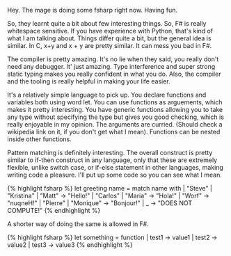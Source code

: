 Hey. The mage is doing some fsharp right now. Having fun.

So, they learnt quite a bit about few interesting things. So, F# is really whitespace sensitive. If you have experience with Python, that's kind of what I am talking about. Things differ quite a bit, but the general idea is similar. In C, x+y and x + y are pretty similar. It can mess you bad in F#. 

The compiler is pretty amazing. It's no lie when they said, you really don't need any debugger. It' just amazing. Type interference and super strong static typing makes you really confident in what you do. Also, the compiler and the tooling is really helpful in making your life easier.

It's a relatively simple language to pick up. You declare functions and variables both using word let. You can use functions as arguements, which makes it pretty interesting. You have generic functions allowing you to take any type without specifying the type but gives you good checking, which is really enjoyable in my opinion. The arguments are curried. (Should check a wikipedia link on it, if you don't get what I mean). Functions can be nested inside other functions.

Pattern matching is definitely interesting. The overall construct is pretty similar to if-then construct in any language, only that these are extremely flexible, unlike switch case, or if-else statement in other languages, making writing code a pleasure. I'll put up some code so you can see what I mean.

{% highlight fsharp %}
let greeting name =
   match name with
   | "Steve" | "Kristina" | "Matt" -> "Hello!"
   | "Carlos" | "Maria" -> "Hola!"
   | "Worf" -> "nuqneH!"
   | "Pierre" | "Monique" -> "Bonjour!"
   | _ -> "DOES NOT COMPUTE!"
{% endhighlight %}

A shorter way of doing the same is allowed in F#.

{% highlight fsharp %}
let something = function
    | test1 -> value1
    | test2 -> value2
    | test3 -> value3
{% endhighlight %}

